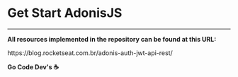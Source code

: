<h1>Get Start AdonisJS</h1>

<hr>

<p><strong>All resources implemented in the repository can be found at this URL: </strong></p>
<P>https://blog.rocketseat.com.br/adonis-auth-jwt-api-rest/</P>

<p><strong>Go Code Dev's ☕</strong></p>
